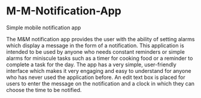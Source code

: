 # M-M-Notification-App
Simple mobile notification app

The M&M notification app provides the user with the ability of setting alarms which display a message in the form of a notification. This application is intended to be used by anyone who needs constant reminders or simple alarms for miniscule tasks such as a timer for cooking food or a reminder to complete a task for the day. The app has a very simple, user-friendly interface which makes it very engaging and easy to understand for anyone who has never used the application before. An edit text box is placed for users to enter the message on the notification and a clock in which they can choose the time to be notified. 
